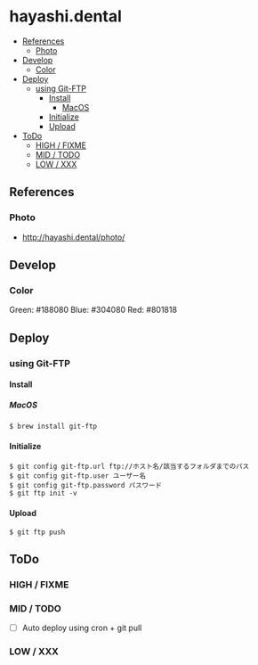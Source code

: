 hayashi.dental
========

<!-- TOC depthFrom:2 depthTo:6 withLinks:1 updateOnSave:1 orderedList:0 -->

- [References](#references)
	- [Photo](#photo)
- [Develop](#develop)
	- [Color](#color)
- [Deploy](#deploy)
	- [using Git-FTP](#using-git-ftp)
		- [Install](#install)
			- [MacOS](#macos)
		- [Initialize](#initialize)
		- [Upload](#upload)
- [ToDo](#todo)
	- [HIGH / FIXME](#high-fixme)
	- [MID / TODO](#mid-todo)
	- [LOW / XXX](#low-xxx)

<!-- /TOC -->

## References
### Photo
* http://hayashi.dental/photo/

## Develop
### Color
Green: #188080
Blue: #304080
Red: #801818

## Deploy
### using Git-FTP
#### Install
##### MacOS
```
$ brew install git-ftp
```

#### Initialize
```
$ git config git-ftp.url ftp://ホスト名/該当するフォルダまでのパス
$ git config git-ftp.user ユーザー名
$ git config git-ftp.password パスワード
$ git ftp init -v
```

#### Upload
```
$ git ftp push
```

## ToDo
### HIGH / FIXME

### MID / TODO
- [ ] Auto deploy using cron + git pull

### LOW / XXX
